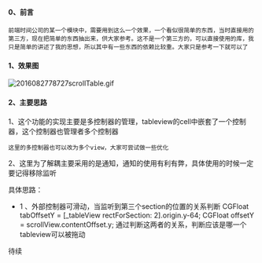 
#### 0、前言	
	前端时间公司的某一个模块中，需要用到这么一个效果，一个看似很简单的东西，当时直接用的第三方，现在把简单的东西抽出来，供大家参考。这不是一个第三方的，可以直接使用的库，我只是简单的讲述了我的思想，所以其中有一些东西的依赖比较重。大家只是参考一下就可以了

#### 1、效果图
![2016082778727scrollTable.gif](http://7xqmjb.com1.z0.glb.clouddn.com/2016082778727scrollTable.gif)


#### 2、主要思路

1、这个功能的实现主要是多控制器的管理，tableview的cell中嵌套了一个控制器，这个控制器也管理者多个控制器

`这里的多控制器也可以改为多个view，大家可尝试做一些优化`

2、这里为了解耦主要采用的是通知，通知的使用有利有弊，具体使用的时候一定要记得移除监听

具体思路：

 - 1 、外部控制器可滑动，当监听到第三个section的位置的关系判断
     CGFloat tabOffsetY = [_tableView rectForSection:
     						2].origin.y-64;
    CGFloat offsetY = scrollView.contentOffset.y;
    通过判断这两者的关系，判断应该是哪一个tableview可以被拖动
 
   
待续
    